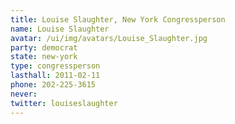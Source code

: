 ```yaml
---
title: Louise Slaughter, New York Congressperson
name: Louise Slaughter
avatar: /ui/img/avatars/Louise_Slaughter.jpg
party: democrat
state: new-york
type: congressperson
lasthall: 2011-02-11
phone: 202-225-3615
never: 
twitter: louiseslaughter
---
```

